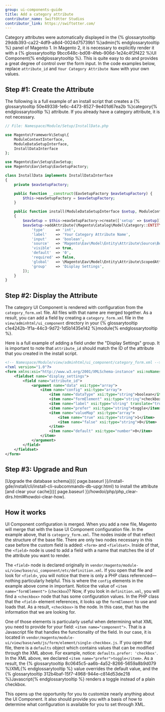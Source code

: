 ```yaml
---
group: ui-components-guide
title: Add a category attribute
contributor_name: SwiftOtter Studios
contributor_link: https://swiftotter.com/
---
```


Category attributes were automatically displayed in the {% glossarytooltip 29ddb393-ca22-4df9-a8d4-0024d75739b1 %}admin{% endglossarytooltip %} panel of Magento 1. In Magento 2, it is necessary to explicitly render it with a {% glossarytooltip 9bcc648c-bd08-4feb-906d-1e24c4f2f422 %}UI Component{% endglossarytooltip %}. This is quite easy to do and provides a great degree of control over the form input. In the code examples below, replace `attribute_id` and `Your Category Attribute Name` with your own values.

## Step #1: Create the Attribute

The following is a full example of an install script that creates a {% glossarytooltip 50e49338-1e6c-4473-8527-9e401d67ea2b %}category{% endglossarytooltip %} attribute. If you already have a category attribute, it is not necessary.

```php
// File: Namespace/Module/Setup/InstallData.php

use Magento\Framework\Setup\{
    ModuleContextInterface,
    ModuleDataSetupInterface,
    InstallDataInterface
};

use Magento\Eav\Setup\EavSetup;
use Magento\Eav\Setup\EavSetupFactory;

class InstallData implements InstallDataInterface
{
    private $eavSetupFactory;

    public function __construct(EavSetupFactory $eavSetupFactory) {
        $this->eavSetupFactory = $eavSetupFactory;
    }

    public function install(ModuleDataSetupInterface $setup, ModuleContextInterface $context)
    {
        $eavSetup = $this->eavSetupFactory->create(['setup' => $setup]);
        $eavSetup->addAttribute(\Magento\Catalog\Model\Category::ENTITY, 'attribute_id', [
            'type'     => 'int',
            'label'    => 'Your Category Attribute Name',
            'input'    => 'boolean',
            'source'   => 'Magento\Eav\Model\Entity\Attribute\Source\Boolean',
            'visible'  => true,
            'default'  => '0',
            'required' => false,
            'global'   => \Magento\Eav\Model\Entity\Attribute\ScopedAttributeInterface::SCOPE_STORE,
            'group'    => 'Display Settings',
        ]);
    }
}
```

## Step #2: Display the Attribute

The category UI Component is rendered with configuration from the `category_form.xml` file. All files with that name are merged together. As a result, you can add a field by creating a `category_form.xml` file in the `view/adminhtml/ui_component` directory in your {% glossarytooltip c1e4242b-1f1a-44c3-9d72-1d5b1435e142 %}module{% endglossarytooltip %}.

Here is a full example of adding a field under the "Display Settings" group. It is important to note that `attribute_id` should match the ID of the attribute that you created in the install script.

```xml
<!-- Namespace/Module/view/adminhtml/ui_component/category_form.xml -->
<?xml version="1.0"?>
<form xmlns:xsi="http://www.w3.org/2001/XMLSchema-instance" xsi:noNamespaceSchemaLocation="urn:magento:module:Magento_Ui:etc/ui_configuration.xsd">
    <fieldset name="display_settings">
        <field name="attribute_id">
            <argument name="data" xsi:type="array">
                <item name="config" xsi:type="array">
                    <item name="dataType" xsi:type="string">boolean</item>
                    <item name="formElement" xsi:type="string">checkbox</item>
                    <item name="label" xsi:type="string" translate="true">Your Category Attribute Name</item>
                    <item name="prefer" xsi:type="string">toggle</item>
                    <item name="valueMap" xsi:type="array">
                        <item name="true" xsi:type="string">1</item>
                        <item name="false" xsi:type="string">0</item>
                    </item>
                    <item name="default" xsi:type="number">0</item>
                </item>
            </argument>
        </field>
    </fieldset>
</form>
```

## Step #3: Upgrade and Run

[Upgrade the database schema]({{ page.baseurl }}/install-gde/install/cli/install-cli-subcommands-db-upgr.html) to install the attribute [and clear your cache]({{ page.baseurl }}/howdoi/php/php_clear-dirs.html#howdoi-clear-how).

## How it works

UI Component configuration is merged. When you add a new file, Magento will merge that with the base UI Component configuration file. In the example above, that is `category_form.xml`. The nodes inside of that reflect the structure of the base file. There are only two nodes necessary in this case before the custom field is added: `<form>` and `<fieldset>`. Inside of that, the `<field>` node is used to add a field with a name that matches the id of the attribute you want to render.

The `<field>` node is declared originally in `vendor/magento/module-ui/view/base/ui_component/etc/definition.xml`. If you open that file and look for `<field>`, you will notice that there is only a PHP class referenced—nothing particularly helpful. This is where the `config` elements in the example above come in important. Notice the value of `<item name="formElement">` (`checkbox`)? Now, if you look in `definition.xml`, you will find a `<checkbox>` node that has some configuration values. In the PHP class that the `<field>` element references, it looks up the `formElement` to use and loads that. As a result, `<checkbox>` is the node. In this case, that has the information that we are looking for.

One of those elements is particularly useful when determining what XML you need to provide for your field: `<item name="component">`. That is a Javascript file that handles the functionality of the field. In our case, it is located in `vendor/magento/module-ui/view/base/web/js/form/element/single-checkbox.js`. If you open that file, there is a `defaults` object which contains values that can be modified through the XML above. For example, notice: `defaults.prefer: 'checkbox'`. In the XML above, we declared `<item name="prefer">toggle</item>`. As a result, the {% glossarytooltip 8c0645c5-aa6b-4a52-8266-5659a8b9d079 %}XML{% endglossarytooltip %} value overrides the default value, and the {% glossarytooltip 312b4baf-15f7-4968-944e-c814d53de218 %}Javascript{% endglossarytooltip %} renders a toggle instead of a plain checkbox.

This opens up the opportunity for you to customize nearly anything about the UI Component. It also should provide you with a basis of how to determine what configuration is available for you to set through XML.
